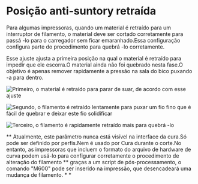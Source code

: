 Posição anti-suntory retraída
====
Para algumas impressoras, quando um material é retraído para um interruptor de filamento, o material deve ser cortado corretamente para passá -lo para o carregador sem ficar emaranhado.Essa configuração configura parte do procedimento para quebrá -lo corretamente.

Esse ajuste ajusta a primeira posição na qual o material é retraído para impedir que ele escorra.O material ainda não foi quebrado nesta fase.O objetivo é apenas remover rapidamente a pressão na sala do bico puxando -a para dentro.

![Primeiro, o material é retraído para parar de suar, de acordo com esse ajuste](../../../articles/images/filament_switch_anti_ooze.svg)

![Segundo, o filamento é retraído lentamente para puxar um fio fino que é fácil de quebrar e deixar este fio solidificar](../../../articles/images/filament_switch_break_preparation.svg)

![Terceiro, o filamento é rapidamente retraído mais para quebrá -lo](../../../articles/images/filament_switch_break.svg)

** Atualmente, este parâmetro nunca está visível na interface da cura.Só pode ser definido por perfis.Nem é usado por Cura durante o corte.No entanto, as impressoras que incluem o formato do arquivo de hardware de curva podem usá-lo para configurar corretamente o procedimento de alteração do filamento ** graças a um script de pós-processamento, o comando "M600" pode ser inserido na impressão, que desencadeará uma mudança de filamento. * *